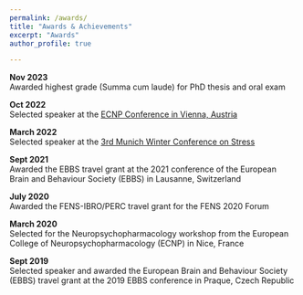 ```yaml
---
permalink: /awards/
title: "Awards & Achievements"
excerpt: "Awards"
author_profile: true

---
```




**Nov 2023** \
Awarded highest grade (Summa cum laude) for PhD thesis and oral exam

**Oct 2022** \
Selected speaker at the [ECNP Conference in Vienna, Austria](https://www.ecnp.eu/about-ecnp/history/past-ecnp-meetings/past-congresses/vienna2022#!sessiondetails/0000101220_0)

**March 2022** \
Selected speaker at the [3rd Munich Winter Conference on Stress](https://www.psych.mpg.de/2494849/the-3rd-munich-winter-conference-on-stress)

**Sept 2021** \
Awarded the EBBS travel grant at the 2021 conference of the European Brain and Behaviour Society (EBBS) in Lausanne, Switzerland

**July 2020** \
Awarded the FENS-IBRO/PERC travel grant for the FENS 2020 Forum

**March 2020** \
Selected for the Neuropsychopharmacology workshop from the European College of Neuropsychopharmacology (ECNP) in Nice, France

**Sept 2019** \
Selected speaker and awarded the European Brain and Behaviour Society (EBBS) travel grant at the 2019 EBBS conference in Praque, Czech Republic


